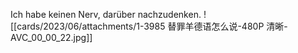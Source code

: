 Ich habe keinen Nerv, darüber nachzudenken.
![[cards/2023/06/attachments/1-3985 替罪羊德语怎么说-480P 清晰-AVC_00_00_22.jpg]]